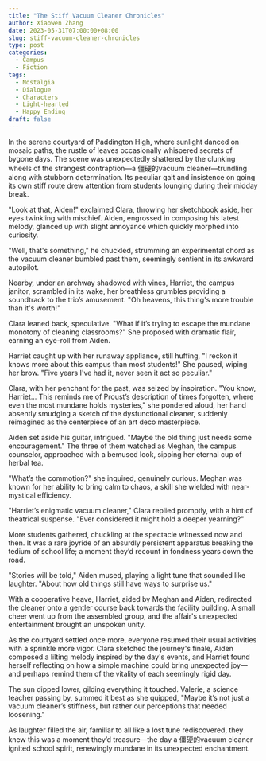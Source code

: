 ```yaml
---
title: "The Stiff Vacuum Cleaner Chronicles"
author: Xiaowen Zhang
date: 2023-05-31T07:00:00+08:00
slug: stiff-vacuum-cleaner-chronicles
type: post
categories:
  - Campus
  - Fiction
tags:
  - Nostalgia
  - Dialogue
  - Characters
  - Light-hearted
  - Happy Ending
draft: false
---
```


In the serene courtyard of Paddington High, where sunlight danced on mosaic paths, the rustle of leaves occasionally whispered secrets of bygone days. The scene was unexpectedly shattered by the clunking wheels of the strangest contraption—a 僵硬的vacuum cleaner—trundling along with stubborn determination. Its peculiar gait and insistence on going its own stiff route drew attention from students lounging during their midday break.

"Look at that, Aiden!" exclaimed Clara, throwing her sketchbook aside, her eyes twinkling with mischief. Aiden, engrossed in composing his latest melody, glanced up with slight annoyance which quickly morphed into curiosity.

"Well, that's something," he chuckled, strumming an experimental chord as the vacuum cleaner bumbled past them, seemingly sentient in its awkward autopilot.

Nearby, under an archway shadowed with vines, Harriet, the campus janitor, scrambled in its wake, her breathless grumbles providing a soundtrack to the trio’s amusement. "Oh heavens, this thing's more trouble than it's worth!"

Clara leaned back, speculative. "What if it’s trying to escape the mundane monotony of cleaning classrooms?" She proposed with dramatic flair, earning an eye-roll from Aiden.

Harriet caught up with her runaway appliance, still huffing, "I reckon it knows more about this campus than most students!" She paused, wiping her brow. "Five years I've had it, never seen it act so peculiar."

Clara, with her penchant for the past, was seized by inspiration. "You know, Harriet... This reminds me of Proust’s description of times forgotten, where even the most mundane holds mysteries," she pondered aloud, her hand absently smudging a sketch of the dysfunctional cleaner, suddenly reimagined as the centerpiece of an art deco masterpiece.

Aiden set aside his guitar, intrigued. "Maybe the old thing just needs some encouragement." The three of them watched as Meghan, the campus counselor, approached with a bemused look, sipping her eternal cup of herbal tea.

"What’s the commotion?" she inquired, genuinely curious. Meghan was known for her ability to bring calm to chaos, a skill she wielded with near-mystical efficiency.

"Harriet’s enigmatic vacuum cleaner," Clara replied promptly, with a hint of theatrical suspense. "Ever considered it might hold a deeper yearning?"

More students gathered, chuckling at the spectacle witnessed now and then. It was a rare joyride of an absurdly persistent apparatus breaking the tedium of school life; a moment they’d recount in fondness years down the road.

"Stories will be told," Aiden mused, playing a light tune that sounded like laughter. "About how old things still have ways to surprise us."

With a cooperative heave, Harriet, aided by Meghan and Aiden, redirected the cleaner onto a gentler course back towards the facility building. A small cheer went up from the assembled group, and the affair's unexpected entertainment brought an unspoken unity.

As the courtyard settled once more, everyone resumed their usual activities with a sprinkle more vigor. Clara sketched the journey's finale, Aiden composed a lilting melody inspired by the day's events, and Harriet found herself reflecting on how a simple machine could bring unexpected joy—and perhaps remind them of the vitality of each seemingly rigid day.

The sun dipped lower, gilding everything it touched. Valerie, a science teacher passing by, summed it best as she quipped, "Maybe it’s not just a vacuum cleaner’s stiffness, but rather our perceptions that needed loosening."

As laughter filled the air, familiar to all like a lost tune rediscovered, they knew this was a moment they’d treasure—the day a 僵硬的vacuum cleaner ignited school spirit, renewingly mundane in its unexpected enchantment.